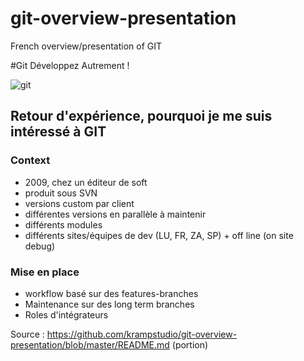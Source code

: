 git-overview-presentation
=========================

French overview/presentation of GIT

#Git Développez Autrement !

![git](http://git-scm.com/images/logos/1color-lightbg@2x.png)

## Retour d'expérience, pourquoi  je me suis intéressé à GIT 

### Context
 
 * 2009, chez un éditeur de soft
 * produit sous SVN 
 * versions custom par client
 * différentes versions en parallèle à maintenir
 * différents modules
 * différents sites/équipes de dev (LU, FR, ZA, SP) + off line (on site debug)
 
### Mise en place

 * workflow basé sur des features-branches
 * Maintenance sur des long term branches
 * Roles d'intégrateurs

 Source : https://github.com/krampstudio/git-overview-presentation/blob/master/README.md (portion)